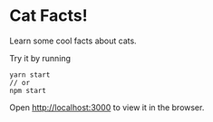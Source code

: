 # Cat Facts!

Learn some cool facts about cats.

Try it by running
```json5
yarn start
// or
npm start
```

Open [http://localhost:3000](http://localhost:3000) to view it in the browser.
